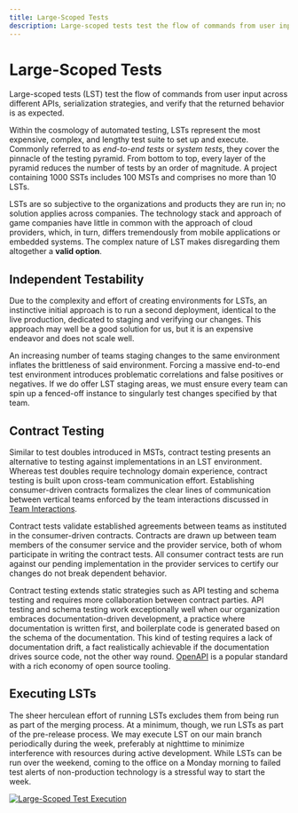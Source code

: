 ```yaml
---
title: Large-Scoped Tests
description: Large-scoped tests test the flow of commands from user input across different APIs, serialization strategies, and verify that the returned behavior is as expected.
---
```


# Large-Scoped Tests

Large-scoped tests (LST) test the flow of commands from user input across different APIs, serialization strategies, and verify that the returned behavior is as expected.

Within the cosmology of automated testing, LSTs represent the most expensive, complex, and lengthy test suite to set up and execute. Commonly referred to as *end-to-end tests* or *system tests*, they cover the pinnacle of the testing pyramid. From bottom to top, every layer of the pyramid reduces the number of tests by an order of magnitude. A project containing 1000 SSTs includes 100 MSTs and comprises no more than 10 LSTs.

LSTs are so subjective to the organizations and products they are run in; no solution applies across companies. The technology stack and approach of game companies have little in common with the approach of cloud providers, which, in turn, differs tremendously from mobile applications or embedded systems. The complex nature of LST makes disregarding them altogether a **valid option**.

## Independent Testability

Due to the complexity and effort of creating environments for LSTs, an instinctive initial approach is to run a second deployment, identical to the live production, dedicated to staging and verifying our changes. This approach may well be a good solution for us, but it is an expensive endeavor and does not scale well.

An increasing number of teams staging changes to the same environment inflates the brittleness of said environment. Forcing a massive end-to-end test environment introduces problematic correlations and false positives or negatives. If we do offer LST staging areas, we must ensure every team can spin up a fenced-off instance to singularly test changes specified by that team.

## Contract Testing

Similar to test doubles introduced in MSTs, contract testing presents an alternative to testing against implementations in an LST environment. Whereas test doubles require technology domain experience, contract testing is built upon cross-team communication effort. Establishing consumer-driven contracts formalizes the clear lines of communication between vertical teams enforced by the team interactions discussed in [Team Interactions](../../collaborating-within-a-company/team-interactions.md).

Contract tests validate established agreements between teams as instituted in the consumer-driven contracts. Contracts are drawn up between team members of the consumer service and the provider service, both of whom participate in writing the contract tests. All consumer contract tests are run against our pending implementation in the provider services to certify our changes do not break dependent behavior.

Contract testing extends static strategies such as API testing and schema testing and requires more collaboration between contract parties. API testing and schema testing work exceptionally well when our organization embraces documentation-driven development, a practice where documentation is written first, and boilerplate code is generated based on the schema of the documentation. This kind of testing requires a lack of documentation drift, a fact realistically achievable if the documentation drives source code, not the other way round. [OpenAPI](https://www.openapis.org/) is a popular standard with a rich economy of open source tooling.

## Executing LSTs

The sheer herculean effort of running LSTs excludes them from being run as part of the merging process. At a minimum, though, we run LSTs as part of the pre-release process. We may execute LST on our main branch periodically during the week, preferably at nighttime to minimize interference with resources during active development. While LSTs can be run over the weekend, coming to the office on a Monday morning to failed test alerts of non-production technology is a stressful way to start the week.

[![Large-Scoped Test Execution](../../../assets/images/book/collaborating-within-a-codebase/testing/lst-execution.webp)](../../../assets/images/book/collaborating-within-a-codebase/testing/lst-execution.png)
